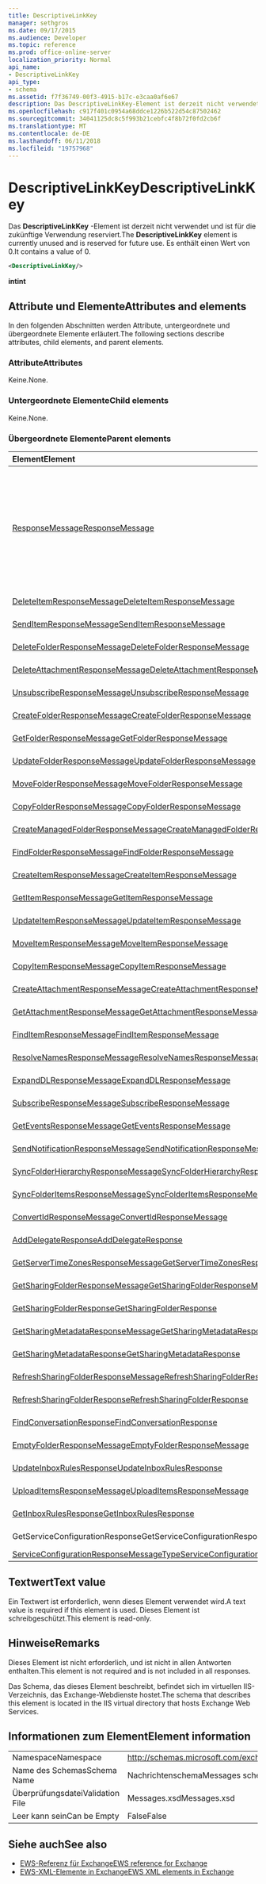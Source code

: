 ```yaml
---
title: DescriptiveLinkKey
manager: sethgros
ms.date: 09/17/2015
ms.audience: Developer
ms.topic: reference
ms.prod: office-online-server
localization_priority: Normal
api_name:
- DescriptiveLinkKey
api_type:
- schema
ms.assetid: f7f36749-00f3-4915-b17c-e3caa0af6e67
description: Das DescriptiveLinkKey-Element ist derzeit nicht verwendet und ist für die zukünftige Verwendung reserviert. Es enthält einen Wert von 0.
ms.openlocfilehash: c917f401c0954a68ddce1226b522d54c87502462
ms.sourcegitcommit: 34041125dc8c5f993b21cebfc4f8b72f0fd2cb6f
ms.translationtype: MT
ms.contentlocale: de-DE
ms.lasthandoff: 06/11/2018
ms.locfileid: "19757968"
---
```

# <a name="descriptivelinkkey"></a><span data-ttu-id="02353-104">DescriptiveLinkKey</span><span class="sxs-lookup"><span data-stu-id="02353-104">DescriptiveLinkKey</span></span>

<span data-ttu-id="02353-105">Das **DescriptiveLinkKey** -Element ist derzeit nicht verwendet und ist für die zukünftige Verwendung reserviert.</span><span class="sxs-lookup"><span data-stu-id="02353-105">The **DescriptiveLinkKey** element is currently unused and is reserved for future use.</span></span> <span data-ttu-id="02353-106">Es enthält einen Wert von 0.</span><span class="sxs-lookup"><span data-stu-id="02353-106">It contains a value of 0.</span></span> 
  
```XML
<DescriptiveLinkKey/>
```

 <span data-ttu-id="02353-107">**int**</span><span class="sxs-lookup"><span data-stu-id="02353-107">**int**</span></span>
## <a name="attributes-and-elements"></a><span data-ttu-id="02353-108">Attribute und Elemente</span><span class="sxs-lookup"><span data-stu-id="02353-108">Attributes and elements</span></span>

<span data-ttu-id="02353-109">In den folgenden Abschnitten werden Attribute, untergeordnete und übergeordnete Elemente erläutert.</span><span class="sxs-lookup"><span data-stu-id="02353-109">The following sections describe attributes, child elements, and parent elements.</span></span>
  
### <a name="attributes"></a><span data-ttu-id="02353-110">Attribute</span><span class="sxs-lookup"><span data-stu-id="02353-110">Attributes</span></span>

<span data-ttu-id="02353-111">Keine.</span><span class="sxs-lookup"><span data-stu-id="02353-111">None.</span></span>
  
### <a name="child-elements"></a><span data-ttu-id="02353-112">Untergeordnete Elemente</span><span class="sxs-lookup"><span data-stu-id="02353-112">Child elements</span></span>

<span data-ttu-id="02353-113">Keine.</span><span class="sxs-lookup"><span data-stu-id="02353-113">None.</span></span>
  
### <a name="parent-elements"></a><span data-ttu-id="02353-114">Übergeordnete Elemente</span><span class="sxs-lookup"><span data-stu-id="02353-114">Parent elements</span></span>

|<span data-ttu-id="02353-115">**Element**</span><span class="sxs-lookup"><span data-stu-id="02353-115">**Element**</span></span>|<span data-ttu-id="02353-116">**Beschreibung**</span><span class="sxs-lookup"><span data-stu-id="02353-116">**Description**</span></span>|
|:-----|:-----|
|[<span data-ttu-id="02353-117">ResponseMessage</span><span class="sxs-lookup"><span data-stu-id="02353-117">ResponseMessage</span></span>](responsemessage.md) <br/> | <span data-ttu-id="02353-118">Enthält beschreibende Informationen über den Antwortstatus.</span><span class="sxs-lookup"><span data-stu-id="02353-118">Provides descriptive information about the response status.</span></span>  <br/><br/><span data-ttu-id="02353-119">Im folgenden sind einige mögliche XPath-Ausdrücke auf dieses Element:</span><span class="sxs-lookup"><span data-stu-id="02353-119">The following are some possible XPath expressions to this element:</span></span><br/><br/>  `/GetUserAvailabilityResponse/FreeBusyResponseArray/FreeBusyResponse/ResponseMessage` <br/><br/>`/GetUserAvailabilityResponse/SuggestionsResponse/ResponseMessage` <br/><br/>`/SetUserOofSettingsResponse/ResponseMessage` <br/><br/>`/GetUserOofSettingsResponse/ResponseMessage` <br/> |
|[<span data-ttu-id="02353-120">DeleteItemResponseMessage</span><span class="sxs-lookup"><span data-stu-id="02353-120">DeleteItemResponseMessage</span></span>](deleteitemresponsemessage.md) <br/> |<span data-ttu-id="02353-121">Enthält den Status und das Ergebnis einer **DeleteItem** Anforderung.</span><span class="sxs-lookup"><span data-stu-id="02353-121">Contains the status and result of a single **DeleteItem** request.</span></span>  <br/> |
|[<span data-ttu-id="02353-122">SendItemResponseMessage</span><span class="sxs-lookup"><span data-stu-id="02353-122">SendItemResponseMessage</span></span>](senditemresponsemessage.md) <br/> |<span data-ttu-id="02353-123">Enthält den Status und das Ergebnis einer Anforderung **den SendItem** .</span><span class="sxs-lookup"><span data-stu-id="02353-123">Contains the status and result of a single **SendItem** request.</span></span>  <br/> |
|[<span data-ttu-id="02353-124">DeleteFolderResponseMessage</span><span class="sxs-lookup"><span data-stu-id="02353-124">DeleteFolderResponseMessage</span></span>](deletefolderresponsemessage.md) <br/> |<span data-ttu-id="02353-125">Enthält den Status und das Ergebnis einer einzelnen **DeleteFolder** -Anforderung.</span><span class="sxs-lookup"><span data-stu-id="02353-125">Contains the status and result of a single **DeleteFolder** request.</span></span>  <br/> |
|[<span data-ttu-id="02353-126">DeleteAttachmentResponseMessage</span><span class="sxs-lookup"><span data-stu-id="02353-126">DeleteAttachmentResponseMessage</span></span>](deleteattachmentresponsemessage.md) <br/> |<span data-ttu-id="02353-127">Enthält den Status und das Ergebnis einer **DeleteAttachment** Anforderung.</span><span class="sxs-lookup"><span data-stu-id="02353-127">Contains the status and result of a single **DeleteAttachment** request.</span></span>  <br/> |
|[<span data-ttu-id="02353-128">UnsubscribeResponseMessage</span><span class="sxs-lookup"><span data-stu-id="02353-128">UnsubscribeResponseMessage</span></span>](unsubscriberesponsemessage.md) <br/> |<span data-ttu-id="02353-129">Enthält den Status und das Ergebnis einer Anforderung **zum Abmelden** .</span><span class="sxs-lookup"><span data-stu-id="02353-129">Contains the status and result of a single **Unsubscribe** request.</span></span>  <br/> |
|[<span data-ttu-id="02353-130">CreateFolderResponseMessage</span><span class="sxs-lookup"><span data-stu-id="02353-130">CreateFolderResponseMessage</span></span>](createfolderresponsemessage.md) <br/> |<span data-ttu-id="02353-131">Enthält den Status und das Ergebnis einer einzelnen **CreateFolder** -Anforderung.</span><span class="sxs-lookup"><span data-stu-id="02353-131">Contains the status and result of a single **CreateFolder** request.</span></span>  <br/> |
|[<span data-ttu-id="02353-132">GetFolderResponseMessage</span><span class="sxs-lookup"><span data-stu-id="02353-132">GetFolderResponseMessage</span></span>](getfolderresponsemessage.md) <br/> |<span data-ttu-id="02353-133">Enthält den Status und das Ergebnis einer einzelnen **GetFolder** -Anforderung.</span><span class="sxs-lookup"><span data-stu-id="02353-133">Contains the status and result of a single **GetFolder** request.</span></span>  <br/> |
|[<span data-ttu-id="02353-134">UpdateFolderResponseMessage</span><span class="sxs-lookup"><span data-stu-id="02353-134">UpdateFolderResponseMessage</span></span>](updatefolderresponsemessage.md) <br/> |<span data-ttu-id="02353-135">Enthält den Status und das Ergebnis einer **UpdateFolder** Anforderung.</span><span class="sxs-lookup"><span data-stu-id="02353-135">Contains the status and result of a single **UpdateFolder** request.</span></span>  <br/> |
|[<span data-ttu-id="02353-136">MoveFolderResponseMessage</span><span class="sxs-lookup"><span data-stu-id="02353-136">MoveFolderResponseMessage</span></span>](movefolderresponsemessage.md) <br/> |<span data-ttu-id="02353-137">Enthält den Status und das Ergebnis einer einzelnen **MoveFolder** -Anforderung.</span><span class="sxs-lookup"><span data-stu-id="02353-137">Contains the status and result of a single **MoveFolder** request.</span></span>  <br/> |
|[<span data-ttu-id="02353-138">CopyFolderResponseMessage</span><span class="sxs-lookup"><span data-stu-id="02353-138">CopyFolderResponseMessage</span></span>](copyfolderresponsemessage.md) <br/> |<span data-ttu-id="02353-139">Enthält den Status und das Ergebnis einer einzelnen **CopyFolder** -Anforderung.</span><span class="sxs-lookup"><span data-stu-id="02353-139">Contains the status and result of a single **CopyFolder** request.</span></span>  <br/> |
|[<span data-ttu-id="02353-140">CreateManagedFolderResponseMessage</span><span class="sxs-lookup"><span data-stu-id="02353-140">CreateManagedFolderResponseMessage</span></span>](createmanagedfolderresponsemessage.md) <br/> |<span data-ttu-id="02353-141">Enthält den Status und das Ergebnis einer **CreateManagedFolder** Anforderung.</span><span class="sxs-lookup"><span data-stu-id="02353-141">Contains the status and result of a single **CreateManagedFolder** request.</span></span>  <br/> |
|[<span data-ttu-id="02353-142">FindFolderResponseMessage</span><span class="sxs-lookup"><span data-stu-id="02353-142">FindFolderResponseMessage</span></span>](findfolderresponsemessage.md) <br/> |<span data-ttu-id="02353-143">Enthält den Status und das Ergebnis einer **FindFolder** Anforderung.</span><span class="sxs-lookup"><span data-stu-id="02353-143">Contains the status and result of a single **FindFolder** request.</span></span>  <br/> |
|[<span data-ttu-id="02353-144">CreateItemResponseMessage</span><span class="sxs-lookup"><span data-stu-id="02353-144">CreateItemResponseMessage</span></span>](createitemresponsemessage.md) <br/> |<span data-ttu-id="02353-145">Enthält den Status und das Ergebnis einer einzelnen **CreateItem** -Anforderung.</span><span class="sxs-lookup"><span data-stu-id="02353-145">Contains the status and result of a single **CreateItem** request.</span></span>  <br/> |
|[<span data-ttu-id="02353-146">GetItemResponseMessage</span><span class="sxs-lookup"><span data-stu-id="02353-146">GetItemResponseMessage</span></span>](getitemresponsemessage.md) <br/> |<span data-ttu-id="02353-147">Enthält den Status und das Ergebnis einer einzelnen **GetItem** -Anforderung.</span><span class="sxs-lookup"><span data-stu-id="02353-147">Contains the status and result of a single **GetItem** request.</span></span>  <br/> |
|[<span data-ttu-id="02353-148">UpdateItemResponseMessage</span><span class="sxs-lookup"><span data-stu-id="02353-148">UpdateItemResponseMessage</span></span>](updateitemresponsemessage.md) <br/> |<span data-ttu-id="02353-149">Enthält den Status und das Ergebnis einer **UpdateItem** Anforderung.</span><span class="sxs-lookup"><span data-stu-id="02353-149">Contains the status and result of a single **UpdateItem** request.</span></span>  <br/> |
|[<span data-ttu-id="02353-150">MoveItemResponseMessage</span><span class="sxs-lookup"><span data-stu-id="02353-150">MoveItemResponseMessage</span></span>](moveitemresponsemessage.md) <br/> |<span data-ttu-id="02353-151">Enthält den Status und das Ergebnis einer einzelnen **MoveItem** -Anforderung.</span><span class="sxs-lookup"><span data-stu-id="02353-151">Contains the status and result of a single **MoveItem** request.</span></span>  <br/> |
|[<span data-ttu-id="02353-152">CopyItemResponseMessage</span><span class="sxs-lookup"><span data-stu-id="02353-152">CopyItemResponseMessage</span></span>](copyitemresponsemessage.md) <br/> |<span data-ttu-id="02353-153">Enthält den Status und das Ergebnis einer **"CopyItem"** Anforderung.</span><span class="sxs-lookup"><span data-stu-id="02353-153">Contains the status and result of a single **CopyItem** request.</span></span>  <br/> |
|[<span data-ttu-id="02353-154">CreateAttachmentResponseMessage</span><span class="sxs-lookup"><span data-stu-id="02353-154">CreateAttachmentResponseMessage</span></span>](createattachmentresponsemessage.md) <br/> |<span data-ttu-id="02353-155">Enthält den Status und das Ergebnis einer **CreateAttachment** Anforderung.</span><span class="sxs-lookup"><span data-stu-id="02353-155">Contains the status and result of a single **CreateAttachment** request.</span></span>  <br/> |
|[<span data-ttu-id="02353-156">GetAttachmentResponseMessage</span><span class="sxs-lookup"><span data-stu-id="02353-156">GetAttachmentResponseMessage</span></span>](getattachmentresponsemessage.md) <br/> |<span data-ttu-id="02353-157">Enthält den Status und das Ergebnis einer **GetAttachment** Anforderung.</span><span class="sxs-lookup"><span data-stu-id="02353-157">Contains the status and result of a single **GetAttachment** request.</span></span>  <br/> |
|[<span data-ttu-id="02353-158">FindItemResponseMessage</span><span class="sxs-lookup"><span data-stu-id="02353-158">FindItemResponseMessage</span></span>](finditemresponsemessage.md) <br/> |<span data-ttu-id="02353-159">Enthält den Status und das Ergebnis einer **FindItem** Anforderung.</span><span class="sxs-lookup"><span data-stu-id="02353-159">Contains the status and result of a single **FindItem** request.</span></span>  <br/> |
|[<span data-ttu-id="02353-160">ResolveNamesResponseMessage</span><span class="sxs-lookup"><span data-stu-id="02353-160">ResolveNamesResponseMessage</span></span>](resolvenamesresponsemessage.md) <br/> |<span data-ttu-id="02353-161">Enthält den Status und das Ergebnis einer Anforderung **ResolveNames** .</span><span class="sxs-lookup"><span data-stu-id="02353-161">Contains the status and result of a **ResolveNames** request.</span></span>  <br/> |
|[<span data-ttu-id="02353-162">ExpandDLResponseMessage</span><span class="sxs-lookup"><span data-stu-id="02353-162">ExpandDLResponseMessage</span></span>](expanddlresponsemessage.md) <br/> |<span data-ttu-id="02353-163">Enthält den Status und das Ergebnis einer Anforderung **der ExpandDL** .</span><span class="sxs-lookup"><span data-stu-id="02353-163">Contains the status and result of a single **ExpandDL** request.</span></span>  <br/> |
|[<span data-ttu-id="02353-164">SubscribeResponseMessage</span><span class="sxs-lookup"><span data-stu-id="02353-164">SubscribeResponseMessage</span></span>](subscriberesponsemessage.md) <br/> |<span data-ttu-id="02353-165">Enthält den Status und das Ergebnis einer einzelnen **Subscribe** -Anforderung.</span><span class="sxs-lookup"><span data-stu-id="02353-165">Contains the status and result of a single **Subscribe** request.</span></span>  <br/> |
|[<span data-ttu-id="02353-166">GetEventsResponseMessage</span><span class="sxs-lookup"><span data-stu-id="02353-166">GetEventsResponseMessage</span></span>](geteventsresponsemessage.md) <br/> |<span data-ttu-id="02353-167">Enthält den Status und das Ergebnis einer **GetEvents** Anforderung.</span><span class="sxs-lookup"><span data-stu-id="02353-167">Contains the status and result of a single **GetEvents** request.</span></span>  <br/> |
|[<span data-ttu-id="02353-168">SendNotificationResponseMessage</span><span class="sxs-lookup"><span data-stu-id="02353-168">SendNotificationResponseMessage</span></span>](sendnotificationresponsemessage.md) <br/> |<span data-ttu-id="02353-169">Enthält den Status und das Ergebnis einer **SendNotification** Anforderung.</span><span class="sxs-lookup"><span data-stu-id="02353-169">Contains the status and result of a single **SendNotification** request.</span></span>  <br/> |
|[<span data-ttu-id="02353-170">SyncFolderHierarchyResponseMessage</span><span class="sxs-lookup"><span data-stu-id="02353-170">SyncFolderHierarchyResponseMessage</span></span>](syncfolderhierarchyresponsemessage.md) <br/> |<span data-ttu-id="02353-171">Enthält den Status und das Ergebnis einer Anforderung **SyncFolderHierarchy** .</span><span class="sxs-lookup"><span data-stu-id="02353-171">Contains the status and result of a **SyncFolderHierarchy** request.</span></span>  <br/> |
|[<span data-ttu-id="02353-172">SyncFolderItemsResponseMessage</span><span class="sxs-lookup"><span data-stu-id="02353-172">SyncFolderItemsResponseMessage</span></span>](syncfolderitemsresponsemessage.md) <br/> |<span data-ttu-id="02353-173">Enthält den Status und das Ergebnis einer Anforderung **SyncFolderItems** .</span><span class="sxs-lookup"><span data-stu-id="02353-173">Contains the status and result of a **SyncFolderItems** request.</span></span>  <br/> |
|[<span data-ttu-id="02353-174">ConvertIdResponseMessage</span><span class="sxs-lookup"><span data-stu-id="02353-174">ConvertIdResponseMessage</span></span>](convertidresponsemessage.md) <br/> |<span data-ttu-id="02353-175">Enthält den Status und das Ergebnis einer Anforderung **ConvertId** .</span><span class="sxs-lookup"><span data-stu-id="02353-175">Contains the status and result of a **ConvertId** request.</span></span>  <br/> |
|[<span data-ttu-id="02353-176">AddDelegateResponse</span><span class="sxs-lookup"><span data-stu-id="02353-176">AddDelegateResponse</span></span>](adddelegateresponse.md) <br/> |<span data-ttu-id="02353-177">Enthält den Status und das Ergebnis einer Anforderung **AddDelegate** .</span><span class="sxs-lookup"><span data-stu-id="02353-177">Contains the status and result of an **AddDelegate** request.</span></span>  <br/> |
|[<span data-ttu-id="02353-178">GetServerTimeZonesResponseMessage</span><span class="sxs-lookup"><span data-stu-id="02353-178">GetServerTimeZonesResponseMessage</span></span>](getservertimezonesresponsemessage.md) <br/> |<span data-ttu-id="02353-179">Enthält den Status und das Ergebnis einer Anforderung **GetServerTimeZones** .</span><span class="sxs-lookup"><span data-stu-id="02353-179">Contains the status and result of a **GetServerTimeZones** request.</span></span>  <br/> |
|[<span data-ttu-id="02353-180">GetSharingFolderResponseMessage</span><span class="sxs-lookup"><span data-stu-id="02353-180">GetSharingFolderResponseMessage</span></span>](getsharingfolderresponsemessage.md) <br/> |<span data-ttu-id="02353-181">Enthält den Status und das Ergebnis einer Anforderung **GetSharingFolder** .</span><span class="sxs-lookup"><span data-stu-id="02353-181">Contains the status and result of a **GetSharingFolder** request.</span></span>  <br/> |
|[<span data-ttu-id="02353-182">GetSharingFolderResponse</span><span class="sxs-lookup"><span data-stu-id="02353-182">GetSharingFolderResponse</span></span>](getsharingfolderresponse.md) <br/> |<span data-ttu-id="02353-183">Definiert eine Antwort auf eine **GetSharingFolder** an.</span><span class="sxs-lookup"><span data-stu-id="02353-183">Defines a response to a **GetSharingFolder** request.</span></span>  <br/> |
|[<span data-ttu-id="02353-184">GetSharingMetadataResponseMessage</span><span class="sxs-lookup"><span data-stu-id="02353-184">GetSharingMetadataResponseMessage</span></span>](getsharingmetadataresponsemessage.md) <br/> |<span data-ttu-id="02353-185">Enthält den Status und das Ergebnis einer Anforderung **GetSharingMetadata** .</span><span class="sxs-lookup"><span data-stu-id="02353-185">Contains the status and result of a **GetSharingMetadata** request.</span></span>  <br/> |
|[<span data-ttu-id="02353-186">GetSharingMetadataResponse</span><span class="sxs-lookup"><span data-stu-id="02353-186">GetSharingMetadataResponse</span></span>](getsharingmetadataresponse.md) <br/> |<span data-ttu-id="02353-187">Definiert eine Antwort auf eine **GetSharingMetadata** an.</span><span class="sxs-lookup"><span data-stu-id="02353-187">Defines a response to a **GetSharingMetadata** request.</span></span>  <br/> |
|[<span data-ttu-id="02353-188">RefreshSharingFolderResponseMessage</span><span class="sxs-lookup"><span data-stu-id="02353-188">RefreshSharingFolderResponseMessage</span></span>](refreshsharingfolderresponsemessage.md) <br/> |<span data-ttu-id="02353-189">Enthält den Status und das Ergebnis einer Anforderung **RefreshSharingFolder** .</span><span class="sxs-lookup"><span data-stu-id="02353-189">Contains the status and result of a **RefreshSharingFolder** request.</span></span>  <br/> |
|[<span data-ttu-id="02353-190">RefreshSharingFolderResponse</span><span class="sxs-lookup"><span data-stu-id="02353-190">RefreshSharingFolderResponse</span></span>](refreshsharingfolderresponse.md) <br/> |<span data-ttu-id="02353-191">Definiert eine Antwort auf eine **RefreshSharingFolder** an.</span><span class="sxs-lookup"><span data-stu-id="02353-191">Defines a response to a **RefreshSharingFolder** request.</span></span>  <br/> |
|[<span data-ttu-id="02353-192">FindConversationResponse</span><span class="sxs-lookup"><span data-stu-id="02353-192">FindConversationResponse</span></span>](findconversationresponse.md) <br/> |<span data-ttu-id="02353-193">Enthält den Status und die Ergebnisse einer **FindConversation** Antwort.</span><span class="sxs-lookup"><span data-stu-id="02353-193">Contains the status and results of a **FindConversation** response.</span></span>  <br/> |
|[<span data-ttu-id="02353-194">EmptyFolderResponseMessage</span><span class="sxs-lookup"><span data-stu-id="02353-194">EmptyFolderResponseMessage</span></span>](emptyfolderresponsemessage.md) <br/> |<span data-ttu-id="02353-195">Enthält den Status und das Ergebnis einer einzelnen **EmptyFolder** -Anforderung.</span><span class="sxs-lookup"><span data-stu-id="02353-195">Contains the status and result of a single **EmptyFolder** request.</span></span>  <br/> |
|[<span data-ttu-id="02353-196">UpdateInboxRulesResponse</span><span class="sxs-lookup"><span data-stu-id="02353-196">UpdateInboxRulesResponse</span></span>](updateinboxrulesresponse.md) <br/> |<span data-ttu-id="02353-197">Enthält den Status und das Ergebnis einer Anforderung **UpdateInboxRules** .</span><span class="sxs-lookup"><span data-stu-id="02353-197">Contains the status and result of an **UpdateInboxRules** request.</span></span>  <br/> |
|[<span data-ttu-id="02353-198">UploadItemsResponseMessage</span><span class="sxs-lookup"><span data-stu-id="02353-198">UploadItemsResponseMessage</span></span>](uploaditemsresponsemessage.md) <br/> |<span data-ttu-id="02353-199">Enthält einen Status und das Ergebnis einer Anforderung **UploadItemsResponse** .</span><span class="sxs-lookup"><span data-stu-id="02353-199">Contains a status and result of an **UploadItemsResponse** request.</span></span>  <br/> |
|[<span data-ttu-id="02353-200">GetInboxRulesResponse</span><span class="sxs-lookup"><span data-stu-id="02353-200">GetInboxRulesResponse</span></span>](getinboxrulesresponse.md) <br/> |<span data-ttu-id="02353-201">Enthält eine Antwort auf eine **GetInboxRules** an.</span><span class="sxs-lookup"><span data-stu-id="02353-201">Contains a response to a **GetInboxRules** request.</span></span>  <br/> |
|<span data-ttu-id="02353-202">GetServiceConfigurationResponse</span><span class="sxs-lookup"><span data-stu-id="02353-202">GetServiceConfigurationResponse</span></span>  <br/> |<span data-ttu-id="02353-203">Enthält eine Antwort auf eine **GetServiceConfiguration** an.</span><span class="sxs-lookup"><span data-stu-id="02353-203">Contains a response to a **GetServiceConfiguration** request.</span></span>  <br/> |
|[<span data-ttu-id="02353-204">ServiceConfigurationResponseMessageType</span><span class="sxs-lookup"><span data-stu-id="02353-204">ServiceConfigurationResponseMessageType</span></span>](serviceconfigurationresponsemessagetype.md) <br/> |<span data-ttu-id="02353-205">Konfigurationseinstellungen für enthält.</span><span class="sxs-lookup"><span data-stu-id="02353-205">Contains service configuration settings.</span></span>  <br/> |
   
## <a name="text-value"></a><span data-ttu-id="02353-206">Textwert</span><span class="sxs-lookup"><span data-stu-id="02353-206">Text value</span></span>

<span data-ttu-id="02353-207">Ein Textwert ist erforderlich, wenn dieses Element verwendet wird.</span><span class="sxs-lookup"><span data-stu-id="02353-207">A text value is required if this element is used.</span></span> <span data-ttu-id="02353-208">Dieses Element ist schreibgeschützt.</span><span class="sxs-lookup"><span data-stu-id="02353-208">This element is read-only.</span></span>
  
## <a name="remarks"></a><span data-ttu-id="02353-209">Hinweise</span><span class="sxs-lookup"><span data-stu-id="02353-209">Remarks</span></span>

<span data-ttu-id="02353-210">Dieses Element ist nicht erforderlich, und ist nicht in allen Antworten enthalten.</span><span class="sxs-lookup"><span data-stu-id="02353-210">This element is not required and is not included in all responses.</span></span>
  
<span data-ttu-id="02353-211">Das Schema, das dieses Element beschreibt, befindet sich im virtuellen IIS-Verzeichnis, das Exchange-Webdienste hostet.</span><span class="sxs-lookup"><span data-stu-id="02353-211">The schema that describes this element is located in the IIS virtual directory that hosts Exchange Web Services.</span></span>
  
## <a name="element-information"></a><span data-ttu-id="02353-212">Informationen zum Element</span><span class="sxs-lookup"><span data-stu-id="02353-212">Element information</span></span>

|||
|:-----|:-----|
|<span data-ttu-id="02353-213">Namespace</span><span class="sxs-lookup"><span data-stu-id="02353-213">Namespace</span></span>  <br/> |http://schemas.microsoft.com/exchange/services/2006/messages  <br/> |
|<span data-ttu-id="02353-214">Name des Schemas</span><span class="sxs-lookup"><span data-stu-id="02353-214">Schema Name</span></span>  <br/> |<span data-ttu-id="02353-215">Nachrichtenschema</span><span class="sxs-lookup"><span data-stu-id="02353-215">Messages schema</span></span>  <br/> |
|<span data-ttu-id="02353-216">Überprüfungsdatei</span><span class="sxs-lookup"><span data-stu-id="02353-216">Validation File</span></span>  <br/> |<span data-ttu-id="02353-217">Messages.xsd</span><span class="sxs-lookup"><span data-stu-id="02353-217">Messages.xsd</span></span>  <br/> |
|<span data-ttu-id="02353-218">Leer kann sein</span><span class="sxs-lookup"><span data-stu-id="02353-218">Can be Empty</span></span>  <br/> |<span data-ttu-id="02353-219">False</span><span class="sxs-lookup"><span data-stu-id="02353-219">False</span></span>  <br/> |
   
## <a name="see-also"></a><span data-ttu-id="02353-220">Siehe auch</span><span class="sxs-lookup"><span data-stu-id="02353-220">See also</span></span>

- [<span data-ttu-id="02353-221">EWS-Referenz für Exchange</span><span class="sxs-lookup"><span data-stu-id="02353-221">EWS reference for Exchange</span></span>](ews-reference-for-exchange.md) 
- [<span data-ttu-id="02353-222">EWS-XML-Elemente in Exchange</span><span class="sxs-lookup"><span data-stu-id="02353-222">EWS XML elements in Exchange</span></span>](ews-xml-elements-in-exchange.md)

